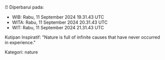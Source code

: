 ⏰ Diperbarui pada:
- WIB: Rabu, 11 September 2024 19.31.43 UTC
- WITA: Rabu, 11 September 2024 20.31.43 UTC
- WIT: Rabu, 11 September 2024 21.31.43 UTC

Kutipan Inspiratif:
"Nature is full of infinite causes that have never occurred in experience."


Kategori: nature

